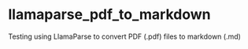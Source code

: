# llamaparse_pdf_to_markdown
Testing using LlamaParse to convert PDF (.pdf) files to markdown (.md)
